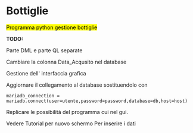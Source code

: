 # Bottiglie

<mark>Programma python gestione bottiglie</mark>

**TODO:**

Parte DML e parte QL separate

Cambiare la colonna Data_Acqusito nel database

Gestione dell' interfaccia grafica

Aggiornare il collegamento al database sostituendolo con

```
mariadb_connection = mariadb.connect(user=utente,password=password,database=db,host=host)
```

Replicare le possibilità del programma cui nel gui.

Vedere Tutorial per nuovo schermo Per inserire i dati
